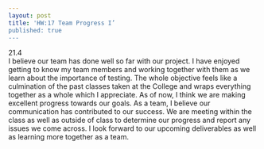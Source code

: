 ```yaml
---
layout: post
title: 'HW:17 Team Progress I’
published: true
---
```



21.4<br>
I believe our team has done well so far with our project. I have enjoyed getting to know my team members and working together with them as we learn about the importance of testing. The whole objective feels like a culmination of the past classes taken at the College and wraps everything together as a whole which I appreciate. As of now, I think we are making excellent progress towards our goals. As a team, I believe our communication has contributed to our success. We are meeting within the class as well as outside of class to determine our progress and report any issues we come across. I look forward to our upcoming deliverables as well as learning more together as a team. 
